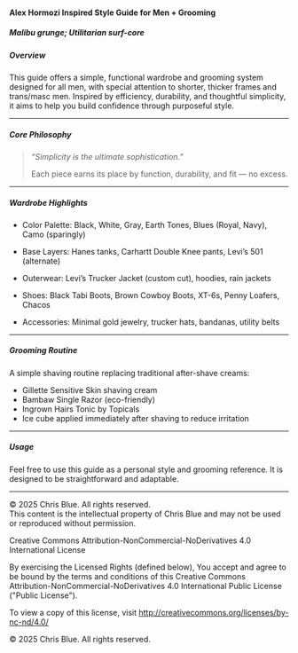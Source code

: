 #### Alex Hormozi Inspired Style Guide for Men + Grooming

##### Malibu grunge; Utilitarian surf-core 

##### Overview  
This guide offers a simple, functional wardrobe and grooming system designed for all men, with special attention to shorter, thicker frames and trans/masc men. Inspired by efficiency, durability, and thoughtful simplicity, it aims to help you build confidence through purposeful style.

---

##### Core Philosophy  
> *“Simplicity is the ultimate sophistication.”*  
>
> Each piece earns its place by function, durability, and fit — no excess.

---

##### Wardrobe Highlights  
- Color Palette: Black, White, Gray, Earth Tones, Blues (Royal, Navy), Camo (sparingly)

- Base Layers: Hanes tanks, Carhartt Double Knee pants, Levi’s 501 (alternate)  

- Outerwear: Levi’s Trucker Jacket (custom cut), hoodies, rain jackets  
- Shoes: Black Tabi Boots, Brown Cowboy Boots, XT-6s, Penny Loafers, Chacos  
- Accessories: Minimal gold jewelry, trucker hats, bandanas, utility belts  

---

##### Grooming Routine  
A simple shaving routine replacing traditional after-shave creams:  
- Gillette Sensitive Skin shaving cream  
- Bambaw Single Razor (eco-friendly)  
- Ingrown Hairs Tonic by Topicals
- Ice cube applied immediately after shaving to reduce irritation  

---

##### Usage  
Feel free to use this guide as a personal style and grooming reference. It is designed to be straightforward and adaptable.

---

© 2025 Chris Blue. All rights reserved.  
This content is the intellectual property of Chris Blue and may not be used or reproduced without permission.

Creative Commons Attribution-NonCommercial-NoDerivatives 4.0 International License

By exercising the Licensed Rights (defined below), You accept and agree to be bound by the terms and conditions of this Creative Commons Attribution-NonCommercial-NoDerivatives 4.0 International Public License ("Public License").

To view a copy of this license, visit http://creativecommons.org/licenses/by-nc-nd/4.0/

© 2025 Chris Blue. All rights reserved.